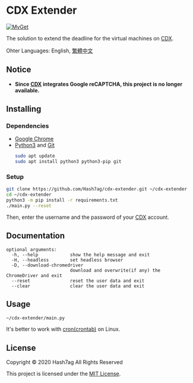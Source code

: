 # CDX Extender
[![MyGet](https://img.shields.io/github/license/Hash7ag/cdx-extender)](https://github.com/Hash7ag/cdx-extender/blob/master/LICENSE)

The solution to extend the deadline for the virtual machines on [CDX](https://cdx.nchc.org.tw/).

Ohter Languages: English, [繁體中文](README.zh-tw.md)

## Notice
- **Since [CDX](https://cdx.nchc.org.tw/) integrates Google reCAPTCHA, this project is no longer available.**

## Installing
### Dependencies
- [Google Chrome](https://chrome.google.com/)
- [Python3](https://python.org/downloads/) and [Git](https://git-scm.com/downloads)
    ```sh
    sudo apt update
    sudo apt install python3 python3-pip git
    ```

### Setup
```sh
git clone https://github.com/Hash7ag/cdx-extender.git ~/cdx-extender
cd ~/cdx-extender
python3 -m pip install -r requirements.txt
./main.py --reset
```
Then, enter the username and the password of your [CDX](https://cdx.nchc.org.tw/) account.

## Documentation
```
optional arguments:
  -h, --help            show the help message and exit
  -H, --headless        set headless browser
  -D, --download-chromedriver
                        download and overwrite(if any) the ChromeDriver and exit
  --reset               reset the user data and exit
  --clear               clear the user data and exit
```

## Usage
```sh
~/cdx-extender/main.py
```
It's better to work with [cron(crontab)](https://en.wikipedia.org/wiki/Cron) on Linux.

## License
Copyright © 2020 Hash7ag All Rights Reserved

This project is licensed under the [MIT License](LICENSE).
